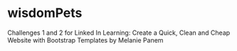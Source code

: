 # wisdomPets

Challenges 1 and 2 for Linked In Learning: Create a Quick, Clean and Cheap Website with Bootstrap Templates by Melanie Panem
